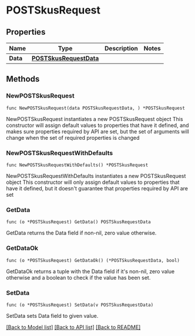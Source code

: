 # POSTSkusRequest

## Properties

Name | Type | Description | Notes
------------ | ------------- | ------------- | -------------
**Data** | [**POSTSkusRequestData**](POSTSkusRequestData.md) |  | 

## Methods

### NewPOSTSkusRequest

`func NewPOSTSkusRequest(data POSTSkusRequestData, ) *POSTSkusRequest`

NewPOSTSkusRequest instantiates a new POSTSkusRequest object
This constructor will assign default values to properties that have it defined,
and makes sure properties required by API are set, but the set of arguments
will change when the set of required properties is changed

### NewPOSTSkusRequestWithDefaults

`func NewPOSTSkusRequestWithDefaults() *POSTSkusRequest`

NewPOSTSkusRequestWithDefaults instantiates a new POSTSkusRequest object
This constructor will only assign default values to properties that have it defined,
but it doesn't guarantee that properties required by API are set

### GetData

`func (o *POSTSkusRequest) GetData() POSTSkusRequestData`

GetData returns the Data field if non-nil, zero value otherwise.

### GetDataOk

`func (o *POSTSkusRequest) GetDataOk() (*POSTSkusRequestData, bool)`

GetDataOk returns a tuple with the Data field if it's non-nil, zero value otherwise
and a boolean to check if the value has been set.

### SetData

`func (o *POSTSkusRequest) SetData(v POSTSkusRequestData)`

SetData sets Data field to given value.



[[Back to Model list]](../README.md#documentation-for-models) [[Back to API list]](../README.md#documentation-for-api-endpoints) [[Back to README]](../README.md)


